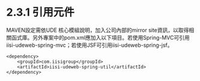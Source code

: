 # 2.3.1 引用元件

MAVEN設定需依UDE 核心模組說明，加入公司內部的mirror site資訊，以取得相關函式庫。另外專案中的pom.xml應加入以下項目。若使用Spring-MVC可引用iisi-udeweb-spring-mvc；若使用JSF可引用iisi-udeweb-spring-jsf。

```text
<dependency>
    <groupId>com.iisigroup</groupId>
    <artifactId>iisi-udeweb-spring-util</artifactId>
</dependency>
```



